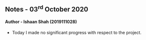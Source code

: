 ## Notes - 03<sup>rd</sup> October 2020

#### Author - Ishaan Shah (2019111028)

- Today I made no significant progress with respect to the project.
